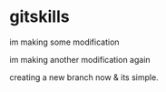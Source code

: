 # gitskills
im making some modification

im making another modification again

creating a new branch now & its simple.
